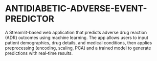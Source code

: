 # ANTIDIABETIC-ADVERSE-EVENT-PREDICTOR
A Streamlit-based web application that predicts adverse drug reaction (ADR) outcomes using machine learning. The app allows users to input patient demographics, drug details, and medical conditions, then applies preprocessing (encoding, scaling, PCA) and a trained model to generate predictions with real-time results.
